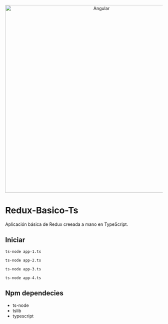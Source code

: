 <p align="center">
  <img alt="Angular" src="https://raw.githubusercontent.com/reduxjs/redux/master/logo/logo-title-dark.png" width="600">
</p>

# Redux-Basico-Ts
Aplicación básica de Redux creeada a mano en TypeScript.

## Iniciar
```
ts-node app-1.ts
```

```
ts-node app-2.ts
```

```
ts-node app-3.ts
```

```
ts-node app-4.ts
```
## Npm dependecies
* ts-node
* tslib
* typescript
